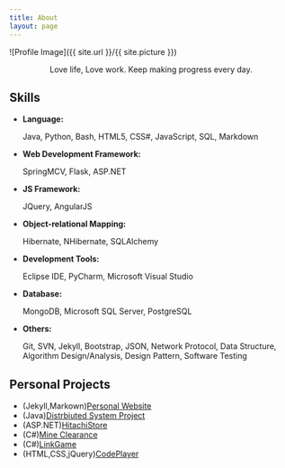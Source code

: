 ```yaml
---
title: About
layout: page
---
```

![Profile Image]({{ site.url }}/{{ site.picture }})

<center>       Love life, Love work. Keep making progress every day.</center>


<h2>Skills</h2>
<ul class="skill-list">
  <li><b>Language:</b></li>
	<p>Java, Python, Bash, HTML5, CSS#, JavaScript, SQL, Markdown</p>
	<li><b>Web Development Framework:</b></li>
	<p>SpringMCV, Flask, ASP.NET</p>
	<li><b>JS Framework:</b></li>
	<p>JQuery, AngularJS</p>
	<li><b>Object-relational Mapping:</b></li>
	<p>Hibernate, NHibernate, SQLAlchemy</p>
	<li><b>Development Tools:</b></li>
	<p>Eclipse IDE, PyCharm, Microsoft Visual Studio</p>
	<li><b>Database:</b></li>
	<p>MongoDB, Microsoft SQL Server, PostgreSQL</p>
	<li><b>Others:</b></li>
	<p>Git, SVN, Jekyll, Bootstrap, JSON, Network Protocol, Data Structure, Algorithm Design/Analysis, Design Pattern, Software Testing</p>
</ul>

<h2>Personal Projects</h2>

<script type="text/javascript">
      function runProgram()
      {
          var shell = new ActiveXObject("WScript.Shell");                 
          var appITunes = "\"D:\\Github\\jxu033.github.io\\LinkGame.exe\" ";
          shell.Run(appITunes);
      }        
</script>

<ul>
	<li>(Jekyll,Markown)<a href="https://jxu033.github.io/">Personal Website</a></li>
	<li>(Java)<a href="https://github.com/jiaqi-xu/Jbotsim">Distrbiuted System Project</a></li>
	<li>(ASP.NET)<a href="https://github.com/jiaqi-xu/HitachiStore">HitachiStore</a></li>
	<li>(C#)<a href="/projects/MineSweep.exe">Mine Clearance</a></li>
  <li>(C#)<a href="/projects/LinkGame.exe">LinkGame</a></li>
  <li>(HTML,CSS,jQuery)<a href="/projects/CodePlayer.html">CodePlayer</a></li>
</ul>
